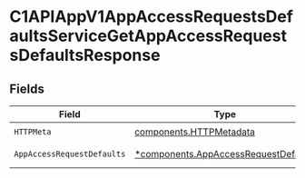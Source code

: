 # C1APIAppV1AppAccessRequestsDefaultsServiceGetAppAccessRequestsDefaultsResponse


## Fields

| Field                                                                                       | Type                                                                                        | Required                                                                                    | Description                                                                                 |
| ------------------------------------------------------------------------------------------- | ------------------------------------------------------------------------------------------- | ------------------------------------------------------------------------------------------- | ------------------------------------------------------------------------------------------- |
| `HTTPMeta`                                                                                  | [components.HTTPMetadata](../../models/components/httpmetadata.md)                          | :heavy_check_mark:                                                                          | N/A                                                                                         |
| `AppAccessRequestDefaults`                                                                  | [*components.AppAccessRequestDefaults](../../models/components/appaccessrequestdefaults.md) | :heavy_minus_sign:                                                                          | Successful response                                                                         |